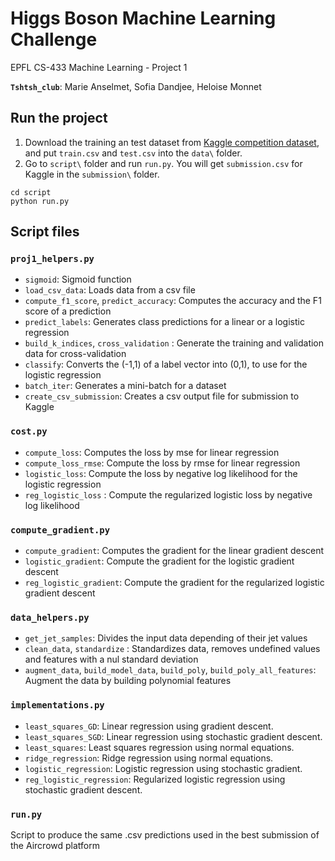 # Higgs Boson Machine Learning Challenge
EPFL CS-433 Machine Learning - Project 1

**`Tshtsh_club`**: Marie Anselmet, Sofia Dandjee, Heloise Monnet


## Run the project

1. Download the training an test dataset from [Kaggle competition dataset](https://www.kaggle.com/c/11051/download-all), and put ```train.csv``` and ```test.csv``` into the ```data\``` folder.
3. Go to `script\` folder and run ```run.py```. You will get ```submission.csv``` for Kaggle in the ```submission\``` folder.

~~~~shell
cd script
python run.py
~~~~

## Script files

### ```proj1_helpers.py```

- `sigmoid`: Sigmoid function
- `load_csv_data`: Loads data from a csv file
- `compute_f1_score`, `predict_accuracy`: Computes the accuracy and the F1 score of a prediction
- `predict_labels`: Generates class predictions for a linear or a logistic regression 
- `build_k_indices`, `cross_validation` : Generate the training and validation data for cross-validation
- `classify`: Converts the (-1,1) of a label vector into (0,1), to use for the logistic regression
- `batch_iter`: Generates a mini-batch for a dataset
- `create_csv_submission`: Creates a csv output file for submission to Kaggle

### ```cost.py```

- `compute_loss`: Computes the loss by mse for linear regression
- `compute_loss_rmse`: Compute the loss by rmse for linear regression
- `logistic_loss`: Compute the loss by negative log likelihood for the logistic regression
- `reg_logistic_loss` : Compute the regularized logistic loss by negative log likelihood

### ```compute_gradient.py```

- `compute_gradient`: Computes the gradient for the linear gradient descent
- `logistic_gradient`: Compute the gradient for the logistic gradient descent
- `reg_logistic_gradient`: Compute the gradient for the regularized logistic gradient descent

### ```data_helpers.py```

- `get_jet_samples`: Divides the input data depending of their jet values
- `clean_data`, `standardize` : Standardizes data, removes undefined values and features with a nul standard deviation
- `augment_data`, `build_model_data`, `build_poly`, `build_poly_all_features`: Augment the data by building polynomial features

### ```implementations.py```

- `least_squares_GD`: Linear regression using gradient descent.
- `least_squares_SGD`: Linear regression using stochastic gradient descent.
- `least_squares`: Least squares regression using normal equations.
- `ridge_regression`: Ridge regression using normal equations.
- `logistic_regression`: Logistic regression using stochastic gradient.
- `reg_logistic_regression`: Regularized logistic regression using stochastic gradient descent.

### ```run.py```

Script to produce the same .csv predictions used in the best submission of the Aircrowd platform



